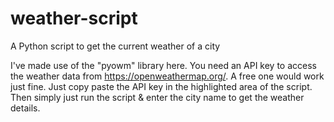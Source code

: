 # weather-script
A Python script to get the current weather of a city

I've made use of the "pyowm" library here. You need an API key to access the weather data from https://openweathermap.org/. A free one would work just fine. Just copy paste the API key in the highlighted area of the script. Then simply just run the script & enter the city name to get the weather details.
